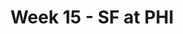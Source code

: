 ---
layout: game
title: Week 15 - SF at PHI
season: 2009
game_id: 2009_15_SF_PHI
away_team: SF
home_team: PHI
---